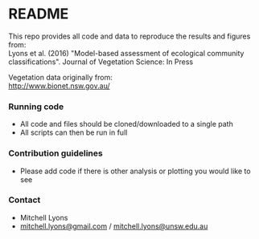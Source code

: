 # README #

This repo provides all code and data to reproduce the results and figures from:  
Lyons et al. (2016) "Model-based assessment of ecological community classifications". Journal of Vegetation Science: In Press

Vegetation data originally from:  
http://www.bionet.nsw.gov.au/  


### Running code ###

* All code and files should be cloned/downloaded to a single path
* All scripts can then be run in full

### Contribution guidelines ###

* Please add code if there is other analysis or plotting you would like to see

### Contact ###

* Mitchell Lyons
* mitchell.lyons@gmail.com / mitchell.lyons@unsw.edu.au